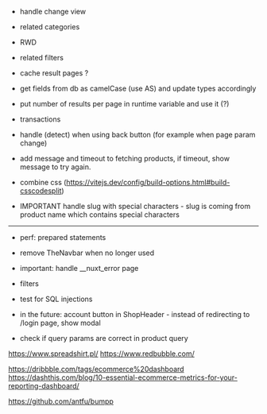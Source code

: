 - handle change view

- related categories

- RWD

- related filters

- cache result pages ?

- get fields from db as camelCase (use AS) and update types accordingly

- put number of results per page in runtime variable and use it  (?)

- transactions

- handle (detect) when using back button (for example when page param change)

- add message and timeout to fetching products, if timeout, show message to try again.

- combine css (https://vitejs.dev/config/build-options.html#build-csscodesplit)

- IMPORTANT handle slug with special characters - slug is coming from product name which contains special characters


---
- perf: prepared statements

- remove TheNavbar when no longer used

- important: handle __nuxt_error page 

- filters

- test for SQL injections

- in the future: account button in ShopHeader - instead of redirecting to /login page, show modal


- check if query params are correct in product query 

https://www.spreadshirt.pl/
https://www.redbubble.com/

https://dribbble.com/tags/ecommerce%20dashboard
https://dashthis.com/blog/10-essential-ecommerce-metrics-for-your-reporting-dashboard/

https://github.com/antfu/bumpp